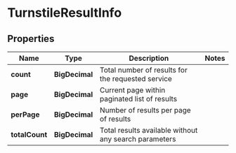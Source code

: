 

# TurnstileResultInfo


## Properties

| Name | Type | Description | Notes |
|------------ | ------------- | ------------- | -------------|
|**count** | **BigDecimal** | Total number of results for the requested service |  |
|**page** | **BigDecimal** | Current page within paginated list of results |  |
|**perPage** | **BigDecimal** | Number of results per page of results |  |
|**totalCount** | **BigDecimal** | Total results available without any search parameters |  |



